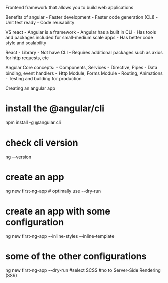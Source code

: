 Frontend framework that allows you to build web applications 

Benefits of angular 
    - Faster development 
    - Faster code generation (CLI)
    - Unit test ready
    - Code reusability 

VS react 
    - Angular is a framework
    - Angular has a built in CLI
    - Has tools and packages included for small-medium scale apps 
    - Has better code style and scalability 

React 
    - Library 
    - Not have CLI
    - Requires additional packages such as axios for http requests, etc


Angular Core concepts: 
    - Components, Services 
    - Directive, Pipes 
    - Data binding, event handlers 
    - Http Module, Forms Module 
    - Routing, Animations
    - Testing and building for production


Creating an angular app
# install the @angular/cli
npm install -g @angular.cli

# check cli version 
ng --version 

# create an app 
ng new first-ng-app # optimally use --dry-run

# create an app with some configuration 
ng new first-ng-app --inline-styles --inline-template

# some of the other configurations
ng new first-ng-app --dry-run
#select SCSS
#no to Server-Side Rendering (SSR)


